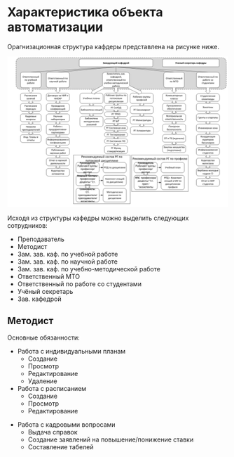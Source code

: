 # Характеристика объекта автоматизации



Орагнизационная структура кафдеры представлена на рисунке ниже.

![Структура кафедры](./media/Структура_кафедры.png)



Исходя из структуры кафедры можно выделить следующих сотрудников:

- Преподаватель
- Методист
- Зам. зав. каф. по учебной работе
- Зам. зав. каф. по научной работе
- Зам. зав. каф. по учебно-методической работе
- Ответственный МТО
- Ответственный по работе со студентами
- Учёный секретарь
- Зав. кафедрой



## Методист



Основные обязанности:

- Работа с индивидуальными планам
  - Создание
  - Просмотр
  - Редактирование
  - Удаление
- Работа с расписанием
  - Создание
  - Просмотр
  - Редактирование

* Работа с кадровыми вопросами
  * Выдача справок
  * Создание заявлений на повышение/понижение ставки
  * Составление табелей